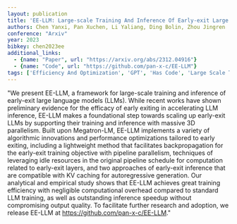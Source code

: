 ```yaml
---
layout: publication
title: 'EE-LLM: Large-scale Training And Inference Of Early-exit Large Language Models With 3D Parallelism'
authors: Chen Yanxi, Pan Xuchen, Li Yaliang, Ding Bolin, Zhou Jingren
conference: "Arxiv"
year: 2023
bibkey: chen2023ee
additional_links:
  - {name: "Paper", url: "https://arxiv.org/abs/2312.04916"}
  - {name: "Code", url: "https://github.com/pan-x-c/EE-LLM"}
tags: ['Efficiency And Optimization', 'GPT', 'Has Code', 'Large Scale Training', 'Pretraining Methods', 'RAG', 'Reinforcement Learning', 'Tools', 'Training Techniques']
---
```

"We present EE-LLM, a framework for large-scale training and inference of early-exit large language models (LLMs). While recent works have shown preliminary evidence for the efficacy of early exiting in accelerating LLM inference, EE-LLM makes a foundational step towards scaling up early-exit LLMs by supporting their training and inference with massive 3D parallelism. Built upon Megatron-LM, EE-LLM implements a variety of algorithmic innovations and performance optimizations tailored to early exiting, including a lightweight method that facilitates backpropagation for the early-exit training objective with pipeline parallelism, techniques of leveraging idle resources in the original pipeline schedule for computation related to early-exit layers, and two approaches of early-exit inference that are compatible with KV caching for autoregressive generation. Our analytical and empirical study shows that EE-LLM achieves great training efficiency with negligible computational overhead compared to standard LLM training, as well as outstanding inference speedup without compromising output quality. To facilitate further research and adoption, we release EE-LLM at https://github.com/pan-x-c/EE-LLM."
